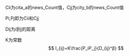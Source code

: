 Cii为cita_a的news_Count值，Cjj为city_b的news_Count值

Pi,Pj即为Cii和Cjj

Dij为i到j的距离

K为常数
$$
I_{ij}=K\frac{P_iP_j}{D_{ij}^β}
$$
